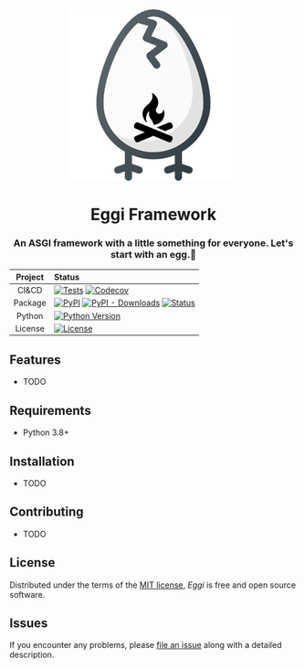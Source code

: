 <div style="text-align: center;">

<img src="docs/images/eggi-logo.png" width="300px;" alt="Eggi logo"/>

# Eggi Framework

### An ASGI framework with a little something for everyone. Let's start with an egg.🥚

| Project | Status                                                                                                                                                                                      |
| ------- | :------------------------------------------------------------------------------------------------------------------------------------------------------------------------------------------ |
| CI&CD   | [![Tests](https://github.com/tgoddessana/eggi/workflows/Tests/badge.svg)][tests] [![Codecov](https://codecov.io/gh/tgoddessana/eggi/branch/main/graph/badge.svg)][codecov]                  |
| Package | [![PyPI](https://img.shields.io/pypi/v/eggi.svg)][pypi_] [![PyPI - Downloads](https://img.shields.io/pypi/dm/eggi)][pypi_] [![Status](https://img.shields.io/pypi/status/eggi.svg)][status] |
| Python  | [![Python Version](https://img.shields.io/pypi/pyversions/eggi)][python version]                                                                                                            |
| License | [![License](https://img.shields.io/badge/license-MIT-blue)][license]                                                                                                                        |

</div>

## Features

- TODO

## Requirements

- Python 3.8+

## Installation

- TODO

## Contributing

- TODO

## License

Distributed under the terms of the [MIT license][license],
_Eggi_ is free and open source software.

## Issues

If you encounter any problems,
please [file an issue] along with a detailed description.

[pypi_]: https://pypi.org/project/eggi/
[status]: https://pypi.org/project/eggi/
[python version]: https://pypi.org/project/eggi
[tests]: https://github.com/tgoddessana/eggi/actions?workflow=Tests
[codecov]: https://app.codecov.io/gh/tgoddessana/eggi
[file an issue]: https://github.com/tgoddessana/eggi/issues
[license]: https://github.com/tgoddessana/eggi/blob/main/LICENSE
